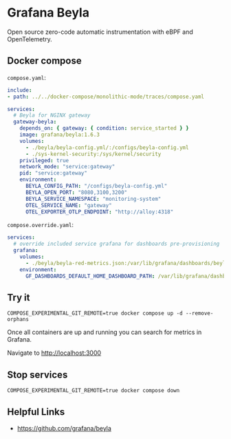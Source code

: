 # Grafana Beyla

Open source zero-code automatic instrumentation with eBPF and OpenTelemetry.

## Docker compose

`compose.yaml`:

```yaml
include:
- path: ../../docker-compose/monolithic-mode/traces/compose.yaml

services:
  # Beyla for NGINX gateway
  gateway-beyla:
    depends_on: { gateway: { condition: service_started } }
    image: grafana/beyla:1.6.3
    volumes:
      - ./beyla/beyla-config.yml/:/configs/beyla-config.yml
      - ./sys-kernel-security:/sys/kernel/security
    privileged: true 
    network_mode: "service:gateway"
    pid: "service:gateway"
    environment:
      BEYLA_CONFIG_PATH: "/configs/beyla-config.yml"
      BEYLA_OPEN_PORT: "8080,3100,3200"
      BEYLA_SERVICE_NAMESPACE: "monitoring-system"
      OTEL_SERVICE_NAME: "gateway"
      OTEL_EXPORTER_OTLP_ENDPOINT: "http://alloy:4318"

```

`compose.override.yaml`:

```yaml
services:
  # override included service grafana for dashboards pre-provisioning
  grafana:
    volumes:
      - ./beyla/beyla-red-metrics.json:/var/lib/grafana/dashboards/beyla-red-metrics.json
    environment:
      GF_DASHBOARDS_DEFAULT_HOME_DASHBOARD_PATH: /var/lib/grafana/dashboards/beyla-red-metrics.json
```

## Try it

```shell
COMPOSE_EXPERIMENTAL_GIT_REMOTE=true docker compose up -d --remove-orphans
```

Once all containers are up and running you can search for metrics in Grafana.

Navigate to [http://localhost:3000](http://localhost:3000)

## Stop services

```shell
COMPOSE_EXPERIMENTAL_GIT_REMOTE=true docker compose down
```

## Helpful Links

- <https://github.com/grafana/beyla>
